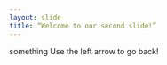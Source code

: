 ```yaml
---
layout: slide
title: “Welcome to our second slide!”
---
```

something
Use the left arrow to go back!
